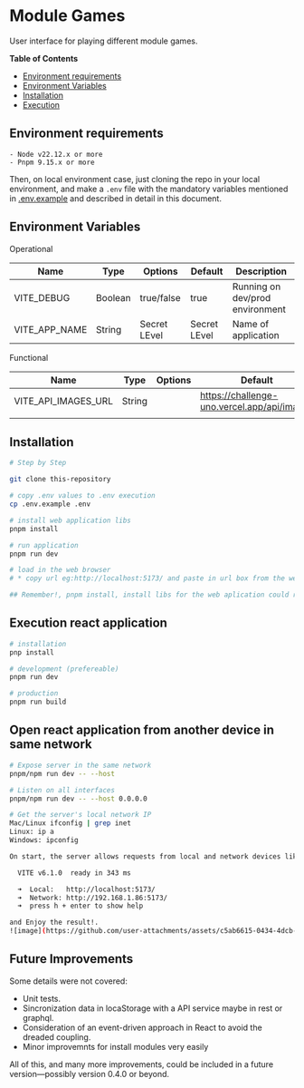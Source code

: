# Module Games

User interface for playing different module games.

**Table of Contents**
- [Environment requirements](#markdown-header-environment-requirements)
- [Environment Variables](#markdown-header-environment-variables)
- [Installation](#markdown-header-installation)
- [Execution](#markdown-header-execution)

## Environment requirements
```
- Node v22.12.x or more
- Pnpm 9.15.x or more
```

Then, on local environment case, just cloning the repo in your local environment, and make a `.env`
file with the mandatory variables mentioned in [.env.example](/.env.example)
and described in detail in this document.

## Environment Variables

Operational

| Name           | Type     | Options    | Default      | Description                    |
|----------------|----------|------------|--------------|--------------------------------|
| VITE_DEBUG     | Boolean  | true/false | true         | Running on dev/prod environment |
| VITE_APP_NAME  | String   | Secret LEvel | Secret LEvel | Name of application            |

Functional

| Name                | Type    | Options | Default                      | Description                         |
|---------------------|---------|---------|------------------------------|-------------------------------------|
| VITE_API_IMAGES_URL | String  |         | https://challenge-uno.vercel.app/api/images | User API service url                |
|    |   |         |                              |               |


## Installation

```bash
# Step by Step

git clone this-repository

# copy .env values to .env execution
cp .env.example .env

# install web application libs
pnpm install

# run application
pnpm run dev

# load in the web browser
# * copy url eg:http://localhost:5173/ and paste in url box from the web-browser, by default Google Chrome.

## Remember!, pnpm install, install libs for the web aplication could run
```
## Execution react application

```bash
# installation
pnp install

# development (prefereable)
pnpm run dev

# production
pnpm run build
```
## Open react application from another device in same network
```bash
# Expose server in the same network
pnpm/npm run dev -- --host

# Listen on all interfaces
pnpm/npm run dev -- --host 0.0.0.0

# Get the server's local network IP
Mac/Linux ifconfig | grep inet
Linux: ip a
Windows: ipconfig 

On start, the server allows requests from local and network devices like this

  VITE v6.1.0  ready in 343 ms

  ➜  Local:   http://localhost:5173/
  ➜  Network: http://192.168.1.86:5173/
  ➜  press h + enter to show help

and Enjoy the result!.
![image](https://github.com/user-attachments/assets/c5ab6615-0434-4dcb-9c13-5f29e70fd686)
```

## Future Improvements
Some details were not covered:

- Unit tests.
- Sincronization data in locaStorage with a API service maybe in rest or graphql.
- Consideration of an event-driven approach in React to avoid the dreaded coupling.
- Minor improvemnts for install modules very easily

All of this, and many more improvements, could be included in a future version—possibly version 0.4.0 or beyond.
